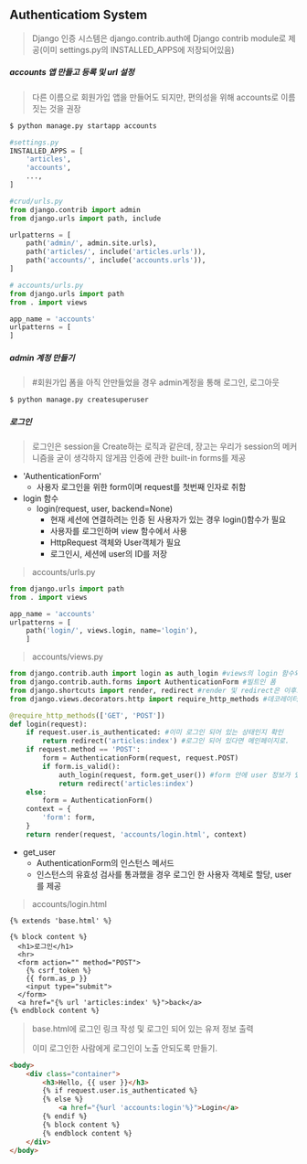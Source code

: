 ## Authenticatiom System

> Django 인증 시스템은 django.contrib.auth에 Django contrib module로 제공(이미 settings.py의 INSTALLED_APPS에 저장되어있음)



##### accounts 앱 만들고 등록 및 url 설정

> 다른 이름으로 회원가입 앱을 만들어도 되지만, 편의성을 위해 accounts로 이름 짓는 것을 권장

```bash
$ python manage.py startapp accounts
```

```python
#settings.py
INSTALLED_APPS = [
    'articles',
    'accounts',
    ...,
]
```

```python
#crud/urls.py
from django.contrib import admin
from django.urls import path, include

urlpatterns = [
    path('admin/', admin.site.urls),
    path('articles/', include('articles.urls')),
    path('accounts/', include('accounts.urls')),
]

# accounts/urls.py
from django.urls import path
from . import views

app_name = 'accounts'
urlpatterns = [
]
```



##### admin 계정 만들기

>#회원가입 폼을 아직 안만들었을 경우 admin계정을 통해 로그인, 로그아웃 

```bash
$ python manage.py createsuperuser
```



##### 로그인

> 로그인은 session을 Create하는 로직과 같은데, 장고는 우리가 session의 메커니즘을 굳이 생각하지 않게끔 인증에 관한 built-in forms를 제공

- 'AuthenticationForm'
  - 사용자 로그인을 위한 form이며 request를 첫번째 인자로 취함
- login 함수
  - login(request, user, backend=None)
    - 현재 세션에 연결하려는 인증 된 사용자가 있는 경우 login()함수가 필요
    - 사용자를 로그인하며 view 함수에서 사용
    - HttpRequest 객체와 User객체가 필요
    - 로그인시, 세션에 user의 ID를 저장

>accounts/urls.py

```python
from django.urls import path
from . import views

app_name = 'accounts'
urlpatterns = [
    path('login/', views.login, name='login'),
    ]
```

>accounts/views.py

```python
from django.contrib.auth import login as auth_login #views의 login 함수와 구별하기 위해 기존의 login 함수를 auth_login으로 이름 변경
from django.contrib.auth.forms import AuthenticationForm #빌트인 폼
from django.shortcuts import render, redirect #render 및 redirect은 이후로 생략하겠음
from django.views.decorators.http import require_http_methods #데코레이터

@require_http_methods(['GET', 'POST'])
def login(request):
    if request.user.is_authenticated: #이미 로그인 되어 있는 상태인지 확인
        return redirect('articles:index') #로그인 되어 있다면 메인페이지로.
    if request.method == 'POST':
        form = AuthenticationForm(request, request.POST)
        if form.is_valid():
            auth_login(request, form.get_user()) #form 안에 user 정보가 있음
            return redirect('articles:index')
    else:
        form = AuthenticationForm()
    context = {
        'form': form,
    }
    return render(request, 'accounts/login.html', context)
```

- get_user
  - AuthenticationForm의 인스턴스 메서드
  - 인스턴스의 유효성 검사를 통과했을 경우 로그인 한 사용자 객체로 할당, user를 제공

>accounts/login.html

```jinja2
{% extends 'base.html' %}

{% block content %}
  <h1>로그인</h1>
  <hr>
  <form action="" method="POST">
    {% csrf_token %}
    {{ form.as_p }}
    <input type="submit">
  </form>
  <a href="{% url 'articles:index' %}">back</a>
{% endblock content %}
```

>base.html에 로그인 링크 작성 및 로그인 되어 있는 유저 정보 출력
>
>이미 로그인한 사람에게 로그인이 노출 안되도록 만들기.

```html
<body>
	<div class="container">
        <h3>Hello, {{ user }}</h3>
        {% if request.user.is_authenticated %}
        {% else %}
        	<a href="{%url 'accounts:login'%}">Login</a>
        {% endif %}
        {% block content %}
        {% endblock content %}
    </div>
</body>
```

